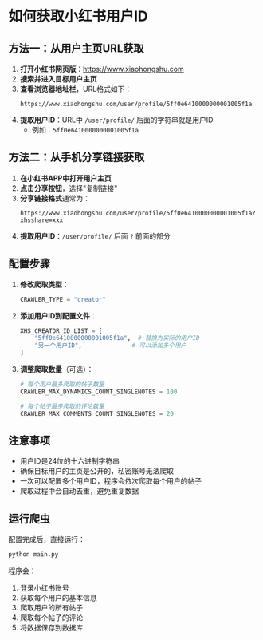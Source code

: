# 如何获取小红书用户ID

## 方法一：从用户主页URL获取

1. **打开小红书网页版**：https://www.xiaohongshu.com
2. **搜索并进入目标用户主页**
3. **查看浏览器地址栏**，URL格式如下：
   ```
   https://www.xiaohongshu.com/user/profile/5ff0e6410000000001005f1a
   ```
4. **提取用户ID**：URL中 `/user/profile/` 后面的字符串就是用户ID
   - 例如：`5ff0e6410000000001005f1a`

## 方法二：从手机分享链接获取

1. **在小红书APP中打开用户主页**
2. **点击分享按钮**，选择"复制链接"
3. **分享链接格式**通常为：
   ```
   https://www.xiaohongshu.com/user/profile/5ff0e6410000000001005f1a?xhsshare=xxx
   ```
4. **提取用户ID**：`/user/profile/` 后面 `?` 前面的部分

## 配置步骤

1. **修改爬取类型**：
   ```python
   CRAWLER_TYPE = "creator"
   ```

2. **添加用户ID到配置文件**：
   ```python
   XHS_CREATOR_ID_LIST = [
       "5ff0e6410000000001005f1a",  # 替换为实际的用户ID
       "另一个用户ID",              # 可以添加多个用户
   ]
   ```

3. **调整爬取数量**（可选）：
   ```python
   # 每个用户最多爬取的帖子数量
   CRAWLER_MAX_DYNAMICS_COUNT_SINGLENOTES = 100
   
   # 每个帖子最多爬取的评论数量
   CRAWLER_MAX_COMMENTS_COUNT_SINGLENOTES = 20
   ```

## 注意事项

- 用户ID是24位的十六进制字符串
- 确保目标用户的主页是公开的，私密账号无法爬取
- 一次可以配置多个用户ID，程序会依次爬取每个用户的帖子
- 爬取过程中会自动去重，避免重复数据

## 运行爬虫

配置完成后，直接运行：
```bash
python main.py
```

程序会：
1. 登录小红书账号
2. 获取每个用户的基本信息
3. 爬取用户的所有帖子
4. 爬取每个帖子的评论
5. 将数据保存到数据库
